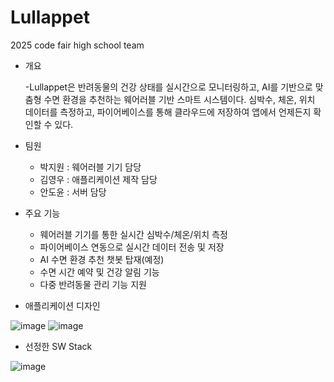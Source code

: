 # Lullappet
2025 code fair high school team

* 개요

  -Lullappet은 반려동물의 건강 상태를 실시간으로 모니터링하고, AI를 기반으로 맞춤형 수면 환경을 추천하는 웨어러블 기반 스마트 시스템이다.
  심박수, 체온, 위치 데이터를 측정하고, 파이어베이스를 통해 클라우드에 저장하여 앱에서 언제든지 확인할 수 있다.

* 팀원

  - 박지원 : 웨어러블 기기 담당
  - 김영우 : 애플리케이션 제작 담당
  - 안도윤 : 서버 담당

* 주요 기능

  - 웨어러블 기기를 통한 실시간 심박수/체온/위치 측정
  - 파이어베이스 연동으로 실시간 데이터 전송 및 저장
  - AI 수면 환경 추천 챗봇 탑재(예정)
  - 수면 시간 예약 및 건강 알림 기능
  - 다중 반려동물 관리 기능 지원

* 애플리케이션 디자인

![image](https://github.com/user-attachments/assets/20c86e6a-dd77-4451-9f8d-ccc3dafec1c2)
![image](https://github.com/user-attachments/assets/2bc5e4b7-ddee-44b9-8e32-8cd5af9b88bc)

* 선정한 SW Stack

![image](https://github.com/user-attachments/assets/db769a6d-5b6f-4c96-8a24-0e1ebfe4fe9e)
